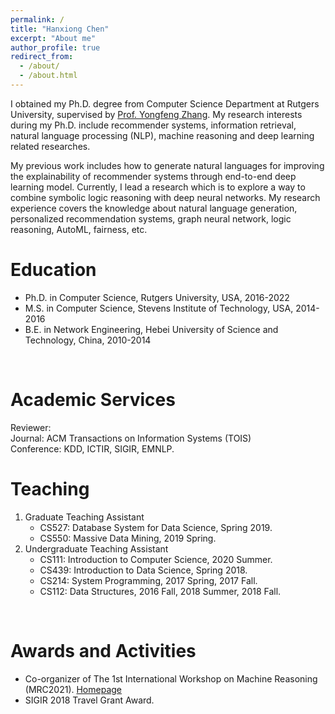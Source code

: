 ```yaml
---
permalink: /
title: "Hanxiong Chen"
excerpt: "About me"
author_profile: true
redirect_from: 
  - /about/
  - /about.html
---
```


I obtained my Ph.D. degree from Computer Science Department at Rutgers University, supervised by [Prof. Yongfeng Zhang](http://yongfeng.me). My research interests during my Ph.D. include recommender systems, information retrieval, natural language processing (NLP), machine reasoning and deep learning related researches.

My previous work includes how to generate natural languages for improving the explainability of recommender systems through end-to-end deep learning model. Currently, I lead a research which is to explore a way to combine symbolic logic reasoning with deep neural networks. My research experience covers the knowledge about natural language generation, personalized recommendation systems, graph neural network, logic reasoning, AutoML, fairness, etc.
<br/>

Education
======
- Ph.D. in Computer Science, Rutgers University, USA, 2016-2022
- M.S. in Computer Science, Stevens Institute of Technology, USA, 2014-2016
- B.E. in Network Engineering, Hebei University of Science and Technology, China, 2010-2014             
<br/>  

Academic Services
======
Reviewer:       
Journal: ACM Transactions on Information Systems (TOIS)      
Conference: KDD, ICTIR, SIGIR, EMNLP.
<br/>


Teaching
======
1. Graduate Teaching Assistant    
    - CS527: Database System for Data Science, Spring 2019.    
    - CS550: Massive Data Mining, 2019 Spring.    
2. Undergraduate Teaching Assistant    
    - CS111: Introduction to Computer Science, 2020 Summer.    
    - CS439: Introduction to Data Science, Spring 2018.    
    - CS214: System Programming, 2017 Spring, 2017 Fall.    
    - CS112: Data Structures, 2016 Fall, 2018 Summer, 2018 Fall.    
<br/>

Awards and Activities
======
- Co-organizer of The 1st International Workshop on Machine Reasoning (MRC2021). [Homepage](https://mrc2021.github.io/)
- SIGIR 2018 Travel Grant Award.
